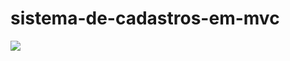 # sistema-de-cadastros-em-mvc

<div align-itens:center;>
<img src="https://github.com/eltonps9/sistema-de-cadastros-em-mvc/issues/1#issue-1633139851">
</div>
